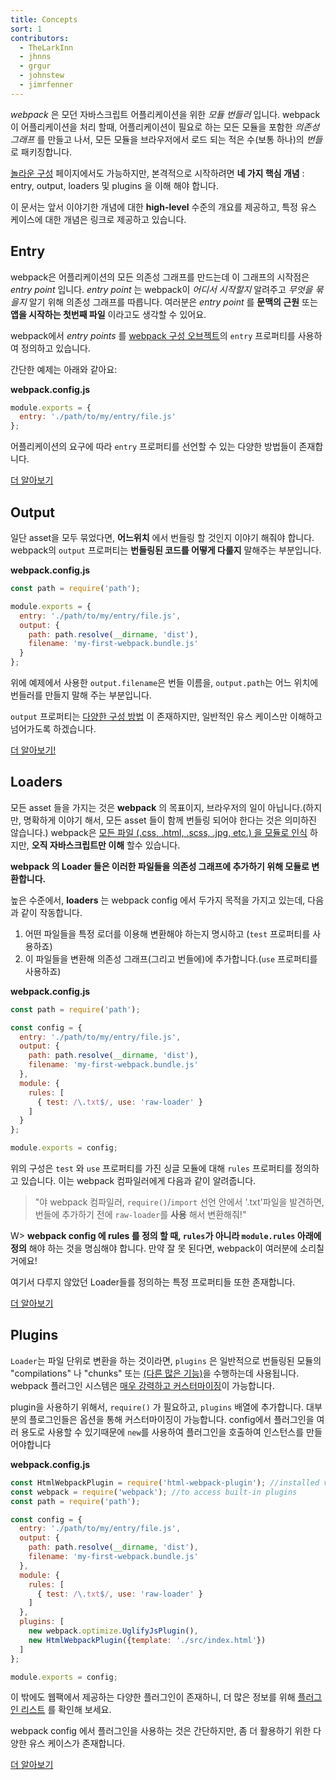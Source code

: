 ```yaml
---
title: Concepts
sort: 1
contributors:
  - TheLarkInn
  - jhnns
  - grgur
  - johnstew
  - jimrfenner
---
```


*webpack* 은 모던 자바스크립트 어플리케이션을 위한 _모듈 번들러_ 입니다. webpack이 어플리케이션을 처리 할때, 어플리케이션이 필요로 하는 모든 모듈을 포함한 _의존성 그래프_ 를 만들고 나서, 모든 모듈을 브라우저에서 로드 되는 적은 수(보통 하나)의 _번들_ 로 패키징합니다.

[놀라운 구성](/configuration) 페이지에서도 가능하지만, 본격적으로 시작하려면 **네 가지 핵심 개념** : entry, output, loaders 및 plugins 을 이해 해야 합니다.

이 문서는 앞서 이야기한 개념에 대한 **high-level** 수준의 개요를 제공하고, 특정 유스 케이스에 대한 개념은 링크로 제공하고 있습니다.

## Entry

webpack은 어플리케이션의 모든 의존성 그래프를 만드는데 이 그래프의 시작점은 _entry point_ 입니다. _entry point_ 는 webpack이 _어디서 시작할지_ 알려주고  _무엇을 묶을지_ 알기 위해 의존성 그래프를 따릅니다. 여러분은 _entry point_ 를 **문맥의 근원** 또는 **앱을 시작하는 첫번째 파일** 이라고도 생각할 수 있어요.

webpack에서 _entry points_ 를 [webpack 구성 오브젝트](/configuration)의 `entry` 프로퍼티를 사용하여 정의하고 있습니다.

간단한 예제는 아래와 같아요:

**webpack.config.js**

```javascript
module.exports = {
  entry: './path/to/my/entry/file.js'
};
```

어플리케이션의 요구에 따라 `entry` 프로퍼티를 선언할 수 있는 다양한 방법들이 존재합니다.

[더 알아보기](/concepts/entry-points)


## Output

일단 asset을 모두 묶었다면, **어느위치** 에서 번들링 할 것인지 이야기 해줘야 합니다. webpack의 `output` 프로퍼티는 **번들링된 코드를 어떻게 다룰지** 말해주는 부분입니다.

**webpack.config.js**

```javascript
const path = require('path');

module.exports = {
  entry: './path/to/my/entry/file.js',
  output: {
    path: path.resolve(__dirname, 'dist'),
    filename: 'my-first-webpack.bundle.js'
  }
};
```

<!-- In the example above, we use the `output.filename` and the `output.path` properties to tell webpack the name of our bundle and where we want it to be emitted to. -->
위에 예제에서 사용한 `output.filename`은 번들 이름을, `output.path`는 어느 위치에 번들러를 만들지 말해 주는 부분입니다.

`output` 프로퍼티는 [다양한 구성 방법](/configuration/output) 이 존재하지만, 일반적인 유스 케이스만 이해하고 넘어가도록 하겠습니다.

[더 알아보기!](/concepts/output)


## Loaders

모든 asset 들을 가지는 것은 **webpack** 의 목표이지, 브라우저의 일이 아닙니다.(하지만, 명확하게 이야기 해서, 모든 asset 들이 함께 번들링 되어야 한다는 것은 의미하진 않습니다.) webpack은 [모든 파일 (.css, .html, .scss, .jpg, etc.) 을 모듈로 인식](/concepts/modules) 하지만, **오직 자바스크립트만 이해** 할수 있습니다.

**webpack 의 Loader 들은 이러한 파일들을 의존성 그래프에 추가하기 위해 모듈로 변환합니다.**

높은 수준에서, **loaders** 는 webpack config 에서 두가지 목적을 가지고 있는데, 다음과 같이 작동합니다.

1. 어떤 파일들을 특정 로더를 이용해 변환해야 하는지 명시하고 (`test` 프로퍼티를 사용하죠)
2. 이 파일들을 변환해 의존성 그래프(그리고 번들에)에 추가합니다.(`use` 프로퍼티를 사용하죠)

**webpack.config.js**

```javascript
const path = require('path');

const config = {
  entry: './path/to/my/entry/file.js',
  output: {
    path: path.resolve(__dirname, 'dist'),
    filename: 'my-first-webpack.bundle.js'
  },
  module: {
    rules: [
      { test: /\.txt$/, use: 'raw-loader' }
    ]
  }
};

module.exports = config;
```

위의 구성은 `test` 와 `use` 프로퍼티를 가진 싱글 모듈에 대해 `rules` 프로퍼티를 정의하고 있습니다. 이는 webpack 컴파일러에게 다음과 같이 알려줍니다.

> "야 webpack 컴파일러, `require()`/`import` 선언 안에서 '.txt'파일을 발견하면, 번들에 추가하기 전에 `raw-loader`를 **사용** 해서 변환해줘!"

W> **webpack config 에 rules 를 정의 할 때, `rules`가 아니라 `module.rules` 아래에 정의** 해야 하는 것을 명심해야 합니다. 만약 잘 못 된다면, webpack이 여러분에 소리칠 거에요!

여기서 다루지 않았던 Loader들를 정의하는 특정 프로퍼티들 또한 존재합니다.

[더 알아보기](/concepts/loaders)


## Plugins


`Loader`는 파일 단위로 변환을 하는 것이라면, `plugins` 은 일반적으로 번들링된 모듈의 "compilations" 나 "chunks" 또는 [(다른 많은 기능)](/concepts/plugins)을 수행하는데 사용됩니다. webpack 플러그인 시스템은 [매우 강력하고 커스터마이징](/api/plugins)이 가능합니다.

plugin을 사용하기 위해서, `require()` 가 필요하고, `plugins` 배열에 추가합니다. 대부분의 플로그인들은 옵션을 통해 커스터마이징이 가능합니다. config에서 플러그인을 여러 용도로 사용할 수 있기때문에 `new`를 사용하여 플러그인을 호출하여 인스턴스를 만들어야합니다

**webpack.config.js**

```javascript
const HtmlWebpackPlugin = require('html-webpack-plugin'); //installed via npm
const webpack = require('webpack'); //to access built-in plugins
const path = require('path');

const config = {
  entry: './path/to/my/entry/file.js',
  output: {
    path: path.resolve(__dirname, 'dist'),
    filename: 'my-first-webpack.bundle.js'
  },
  module: {
    rules: [
      { test: /\.txt$/, use: 'raw-loader' }
    ]
  },
  plugins: [
    new webpack.optimize.UglifyJsPlugin(),
    new HtmlWebpackPlugin({template: './src/index.html'})
  ]
};

module.exports = config;
```

이 밖에도 웹팩에서 제공하는 다양한 플러그인이 존재하니, 더 많은 정보를 위해 [플러그인 리스트](/plugins) 를 확인해 보세요.

webpack config 에서 플러그인을 사용하는 것은 간단하지만, 좀 더 활용하기 위한 다양한 유스 케이스가 존재합니다.

[더 알아보기](/concepts/plugins)
